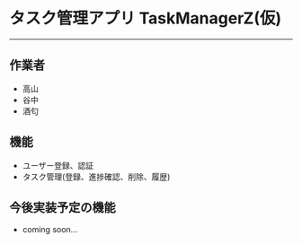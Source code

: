 # タスク管理アプリ TaskManagerZ(仮)
---

## 作業者
* 高山
* 谷中
* 酒匂

## 機能
* ユーザー登録、認証
* タスク管理(登録、進捗確認、削除、履歴)

## 今後実装予定の機能
* coming soon...
